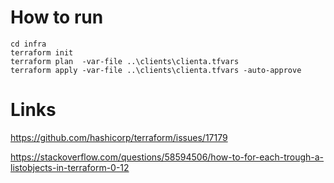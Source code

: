 # How to run

```
cd infra
terraform init
terraform plan  -var-file ..\clients\clienta.tfvars
terraform apply -var-file ..\clients\clienta.tfvars -auto-approve
```

# Links

https://github.com/hashicorp/terraform/issues/17179

https://stackoverflow.com/questions/58594506/how-to-for-each-trough-a-listobjects-in-terraform-0-12